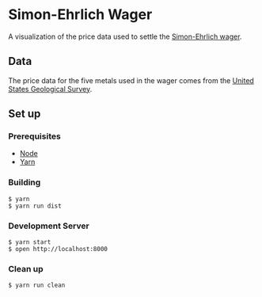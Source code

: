# Simon-Ehrlich Wager

A visualization of the price data used to settle the [Simon-Ehrlich wager][wager].

## Data
The price data for the five metals used in the wager comes from the [United States Geological Survey][data].

## Set up

### Prerequisites

- [Node][node]
- [Yarn][yarn]

### Building
```
$ yarn
$ yarn run dist
```

### Development Server
```
$ yarn start
$ open http://localhost:8000
```

### Clean up
```
$ yarn run clean
```

[wager]: https://en.wikipedia.org/wiki/Simon–Ehrlich_wager
[node]: https://nodejs.org/en/
[yarn]: https://yarnpkg.com/en/
[data]: https://minerals.usgs.gov/minerals/pubs/historical-statistics/